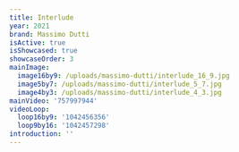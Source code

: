 ```yaml
---
title: Interlude
year: 2021
brand: Massimo Dutti
isActive: true
isShowcased: true
showcaseOrder: 3
mainImage:
  image16by9: /uploads/massimo-dutti/interlude_16_9.jpg
  image5by7: /uploads/massimo-dutti/interlude_5_7.jpg
  image4by3: /uploads/massimo-dutti/interlude_4_3.jpg
mainVideo: '757997944'
videoLoop:
  loop16by9: '1042456356'
  loop9by16: '1042457298'
introduction: ''
---
```


